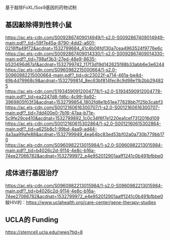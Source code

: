 基于敲除FoXL/Sox9基因的药物试制 <br>
## 基因敲除得到性转小鼠
https://ac.els-cdn.com/S0092867409014949/1-s2.0-S0092867409014949-main.pdf?_tid=59f7e45a-8790-4dd2-a601-0216ffa49f72&acdnat=1532799684_41c4b06fd130a7cea4963524f9776e6c <br>
https://ac.els-cdn.com/S0092867409014330/1-s2.0-S0092867409014330-main.pdf?_tid=798af3b3-27ed-48e9-8635-b520496d67a1&acdnat=1532799742_117f3d19d142625f88b33abb6e3e6244 <br>
https://ac.els-cdn.com/S0960982215000664/1-s2.0-S0960982215000664-main.pdf?_tid=dc23022f-a714-461a-be4d-69b4d79968c9&acdnat=1532799814_8ec63bf814fec8c9d98e11b2bb294825 <br>
https://ac.els-cdn.com/S1934590912004778/1-s2.0-S1934590912004778-main.pdf?_tid=ea2247d8-fd6c-4c99-9a92-3969805f03f3&acdnat=1532799854_1802fd8e1b51ee77828bb7f25b3cabf3 <br>
https://ac.els-cdn.com/S0012160616300707/1-s2.0-S0012160616300707-main.pdf?_tid=7dd400e0-7b16-47aa-b71e-5c9fe29ce410&acdnat=1532799892_1c0c34f6f7e1220ea1cef7312016d109 <br>
https://ac.els-cdn.com/S0012160615302864/1-s2.0-S0012160615302864-main.pdf?_tid=a625b8c1-99bd-4aa9-ad44-4a3aa99afe88&acdnat=1532799949_4ea64bc83ed53bf02a0a730b779bb170 <br>
https://ac.els-cdn.com/S0960982213015984/1-s2.0-S0960982213015984-main.pdf?_tid=b4026c2d-9114-4e8c-b16a-74ee27066782&acdnat=1532799972_e4e952012901aaff1241c0b491bfbbe0 <br>
## 成体进行基因治疗
https://ac.els-cdn.com/S0960982213015984/1-s2.0-S0960982213015984-main.pdf?_tid=b4026c2d-9114-4e8c-b16a-74ee27066782&acdnat=1532799972_e4e952012901aaff1241c0b491bfbbe0 <br>
敲HIV的：https://www.uclahealth.org/care-center/gene-therapy-studies <br>
## UCLA的 Funding
https://stemcell.ucla.edu/news?tid=8 
